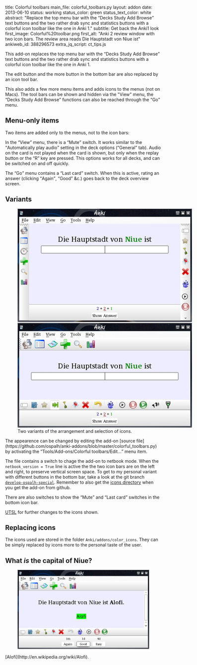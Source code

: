 title: Colorful toolbars
main_file: colorful_toolbars.py
layout: addon
date: 2013-06-10
status: working
status_color: green
status_text_color: white
abstract: "Replace the top menu bar with the <q>Decks Study Add Browse</q>
text buttons and the two rather drab sync and statistics buttons with
a colorful icon toolbar like the one in Anki 1."
subtitle: Get back the Anki1 look
first_image: Colorful%20toolbar.png
first_alt: "Anki 2 review window with two icon bars. The review area
reads Die Hauptstadt von Niue ist"
ankiweb_id: 388296573
extra_jq_script: ct_tips.js

This add-on replaces the top menu bar with the <q>Decks Study Add
Browse</q> text buttons and the two rather drab sync and statistics
buttons with a colorful icon toolbar like the one in Anki 1.

The edit button and the more button in the bottom bar are also
replaced by an icon tool bar.

This also adds a few more menu items and adds icons to the menus (not
on Macs).  The tool bars can be shown and hidden via the "View" menu,
the <q>Decks Study Add Browse</q> functions can also be reached
through the <q>Go</q> menu.

## Menu-only items

Two items are added only to the menus, not to the icon bars:

In the <q>View</q> menu, there is a <q>Mute</q> switch. It works similar to the
<q>Automatically play audio</q> setting in the deck options (<q>General</q>
tab). Audio on the card is not played when the card is shown, but only
when <span class="qtbase or_replay_button">the replay button or the
<q>R</q> key</span> are pressed. This options works for all decks, and can
be switched on and off quickly.

The <q>Go</q> menu contains a <q>Last card</q> switch. When this is active,
rating an answer (clicking <q>Again</q>, <q>Good</q> &c.) goes back to the deck
overview screen.


## Variants

<figure style="width:562px;" class="clear">
  <img src="images/toolbar%20netbook.png" alt="Now the icon tool bars
  are at the left and right sides.">
  <img src="images/toolbar%20ospalh.png" alt="A few different icons
  appear in the top and bottom tool bars.">
  <figcaption>
    Two variants of the arrangement and selection of icons.
  </figcaption>
</figure>
The appearence can be changed by editing the add-on
 [source file](https://github.com/ospalh/anki-addons/blob/master/colorful_toolbars.py)
 by activating the <q>Tools/Add-ons/Colorful toolbars/Edit...</q> menu
item.

The file contains a switch to chage the add-on to netbook mode. When
the `netbook_version = True` line is active the the two icon bars are
on the <span class="qtbase left_or_top">left</span> and right, to
preserve vertical screen space. To get to my personal variant with
different buttons in the bottom bar, take a look at the git branch
[`develop-ospalh-special`](https://github.com/ospalh/anki-addons/blob/develop-ospalh-special/colorful_toolbars.py). Remember
to also get the
[icons directory](https://github.com/ospalh/anki-addons/tree/develop-ospalh-special/color_icons)
when you get the add-on from github.

There are also switches to show the <q>Mute</q> and <q>Last card</q>
switches in the bottom icon bar.

[UTSL](http://www.jargon.net/jargonfile/u/UTSL.html) for further
changes to the icons shown.

## Replacing icons

The icons used are stored in the folder
`Anki/addons/color_icons`. They can be simply replaced by icons more to the
personal taste of the user.

## What *is* the capital of Niue?

<figure><img src="images/Niue%20Alofi.png" alt="Anki
2. The review area reads Die Hauptstadt von Niue ist Alofi"> </figure>
[Alofi](http://en.wikipedia.org/wiki/Alofi).
